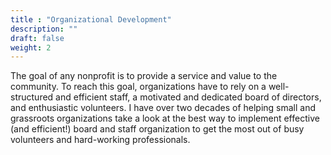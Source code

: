 ```yaml
---
title : "Organizational Development"
description: ""
draft: false
weight: 2
---
```


The goal of any nonprofit is to provide a service and value to the community. To reach this goal, organizations have to rely on a well-structured and efficient staff, a motivated and dedicated board of directors, and enthusiastic volunteers. I have over two decades of helping small and grassroots organizations take a look at the best way to implement effective (and efficient!) board and staff organization to get the most out of busy volunteers and hard-working professionals.